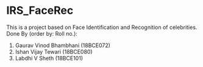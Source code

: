 # IRS_FaceRec

This is a project based on Face Identification and Recognition of celebrities.
Done By (order by: Roll no.): 
1. Gaurav Vinod Bhambhani (18BCE072)
2. Ishan Vijay Tewari (18BCE080)
3. Labdhi V Sheth (18BCE101) 
